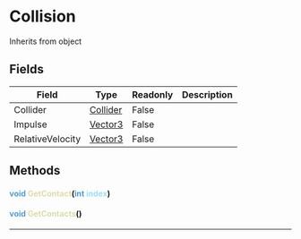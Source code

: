 # Collision
Inherits from object
## Fields
|Field|Type|Readonly|Description|
|---|---|---|---|
|Collider|[Collider](../objects/Collider.md)|False||
|Impulse|[Vector3](../objects/Vector3.md)|False||
|RelativeVelocity|[Vector3](../objects/Vector3.md)|False||
## Methods
#### <span style="color:#509cd4;">void</span> <span style="color:#dcdcaa;">GetContact</span>(<span style="color:#509cd4;">int</span> <span style="color:#9cdcfe;">index</span>)

#### <span style="color:#509cd4;">void</span> <span style="color:#dcdcaa;">GetContacts</span>()


---

